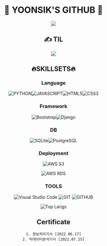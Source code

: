 <div align="center">

# 🏅 YOONSIK'S GITHUB 🏅

<a href='https://github.com/Yoonsik-Shin'>
    <img align='center' src='https://github-readme-stats.vercel.app/api?username=Yoonsik-Shin&show_icons=true&theme=highcontrast'/>
</a>
<br/>

## ✍️ TIL

<a href='https://github.com/Yoonsik-Shin/TIL'>
<img align='center' src='https://github-readme-stats.vercel.app/api/pin/?username=Yoonsik-Shin&repo=TIL&show_icons=true&theme=highcontrast'/>
</a>
<br/>

## 🔥SKILLSETS🔥

### Language
![PYTHON](https://img.shields.io/badge/Python-3776AB.svg?&style=flat&logo=Python&logoColor=white)![JAVASCRIPT](https://img.shields.io/badge/JavaScript-F7DF1E.svg?&style=flat&logo=JavaScript&logoColor=white)![HTML5](https://img.shields.io/badge/HTML5-E34F26.svg?&style=flat&logo=HTML5&logoColor=white)![CSS3](https://img.shields.io/badge/CSS3-1572B6.svg?&style=flat&logo=CSS3&logoColor=white)

### Framework
![Bootstrap](https://img.shields.io/badge/Bootstrap-7952B3.svg?&style=flat&logo=Bootstrap&logoColor=white)![Django](https://img.shields.io/badge/Django-#092E20.svg?&style=flat&logo=Django&logoColor=white)

### DB
![SQLite](https://img.shields.io/badge/sqlite-003B57.svg?&style=flat&logo=SQLite&logoColor=white)![PostgreSQL](https://img.shields.io/badge/PostgreSQL-4169E1.svg?&style=flat&logo=PostgreSQL&logoColor=white)

### Deployment

![AWS S3](https://img.shields.io/badge/AmazonS3-#569A31.svg?&style=flat&logo=AmazonS3&logoColor=white)

![AWS RDS](https://img.shields.io/badge/AmazonRDS-#527FFF1.svg?&style=flat&logo=AmazonRDS&logoColor=white)

### TOOLS
![Visual Studio Code](https://img.shields.io/badge/Visual%20Studio%20Code-007ACC.svg?&style=flat&logo=Visual%20Studio%20Code&logoColor=white) ![GIT](https://img.shields.io/badge/GIT-F05032.svg?&style=flat&logo=git&logoColor=white) ![GITHUB](https://img.shields.io/badge/GITHUB-181717.svg?&style=flat&logo=github&logoColor=white)

![Top Langs](https://github-readme-stats.vercel.app/api/top-langs/?username=Yoonsik-Shin&show_icons=true&theme=highcontrast)
<br/>

## Certificate

    1. 정보처리기사 [2022.06.17]
    2. 빅데이터분석기사 [2022.07.15]





